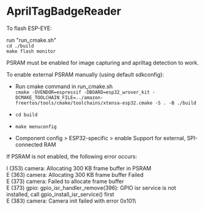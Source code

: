 # AprilTagBadgeReader

To flash ESP-EYE:

run "run_cmake.sh"\
`cd ./build`\
`make flash monitor`

PSRAM must be enabled for image capturing and apriltag detection to work.

To enable external PSRAM manually (using default sdkconfig):
- Run cmake command in run_cmake.sh\
`cmake -DVENDOR=espressif -DBOARD=esp32_wrover_kit -DCMAKE_TOOLCHAIN_FILE=../amazon-freertos/tools/cmake/toolchains/xtensa-esp32.cmake -S . -B ./build`

- `cd build`
- `make menuconfig`
- Component config > ESP32-specific > enable Support for external, SPI-connected RAM


If PSRAM is not enabled, the following error occurs:

I (353) camera: Allocating 300 KB frame buffer in PSRAM\
E (363) camera: Allocating 300 KB frame buffer Failed\
E (373) camera: Failed to allocate frame buffer\
E (373) gpio: gpio_isr_handler_remove(396): GPIO isr service is not installed, call gpio_install_isr_service() first\
E (383) camera: Camera init failed with error 0x101\

